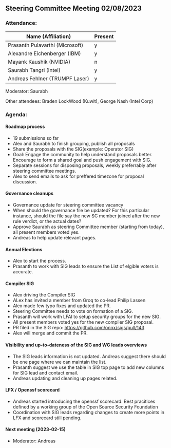 ## Steering Committee Meeting 02/08/2023

### Attendance:

| Name (Affiliation)              | Present  |
| ------------------------------- | -------- |
| Prasanth Pulavarthi (Microsoft) | y  |
| Alexandre Eichenberger (IBM)    | y |
| Mayank Kaushik (NVIDIA)         | n |
| Saurabh Tangri (Intel)          | y |
| Andreas Fehlner (TRUMPF Laser)  | y |


Moderator: Saurabh

Other attendees: Braden LockWood (Kuwit), George Nash (Intel Corp)

### Agenda:
  
  #### Roadmap process
  - 19 submissions so far 
  - Alex and Saurabh to finish grouping, publish all proposals
  - Share the proposals with the SIG(example: Operator SIG)
  - Goal: Engage the community to help understand proposals better. Encourage to form a shared goal and push engagement with SIG.
  - Separate sessions for disposing proposals, weekly preferrably after steering committee meetings.
  - Alex to send emails to ask for preffered timezone for proposal discussion.
  
  #### Governance cleanups
  - Governance update for steering committee vacancy
   - When should the governance file be updated? For this particular instance, should the file say the new SC member joined after the new rule verdict, or the actual dates?
   - Approve Saurabh as steering Committee member (starting from today), all present members voted yes.
   - Andreas to help update relevant pages.
  
  #### Annual Elections
   - Alex to start the process.
   - Prasanth to work with SIG leads to ensure the List of elgible voters is accurate.
  
  #### Compiler SIG
  - Alex driving the Compiler SIG
  - ALex has invited a member from Groq to co-lead Philip Lassen
  - Alex made few typo fixes and updated the PR.
  - Steering Committee needs to vote on formation of a SIG.
  - Prasanth will work with LFAI to setup security groups for the new SIG.
  - All present members voted yes for the new compiler SIG proposal.
  - PR filed in the SIG repo: https://github.com/onnx/sigs/pull/143
  - Alex will merge and commit the PR.

  #### Visibility and up-to-dateness of the SIG and WG leads overviews  
  - The SIG leads information is not updated. Andreas suggest there should be one page where we can maintain the list.
  - Prasanth suggest we use the table in SIG top page to add new columns for SIG lead and contact email.
  - Andreas updating and cleaning up pages related.

  #### LFX / Openssf scorecard
  - Andreas started introducing the openssf scorecard. Best pracitices defined by a working group of the Open Source Security Foundation
  - Coordination with SIG leads regarding changes to create more points in LFX and scorecard still pending. 

  #### Next meeting (2023-02-15)
  - Moderator: Andreas


 

